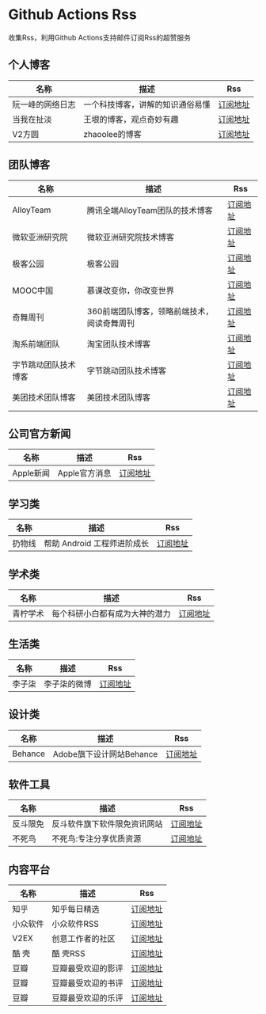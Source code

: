 # Github Actions Rss

收集Rss，利用Github Actions支持邮件订阅Rss的超赞服务

## 个人博客

| 名称  | 描述 | Rss  |
| --- | --- | --- |
| 阮一峰的网络日志 | 一个科技博客，讲解的知识通俗易懂 | [订阅地址](http://www.ruanyifeng.com/blog/atom.xml) |
| 当我在扯淡 | 王垠的博客，观点奇妙有趣 | [订阅地址](https://yinwang1.wordpress.com/feed/) |
| V2方圆 | zhaoolee的博客  | [订阅地址](https://www.v2fy.com/feed/) |



## 团队博客

| 名称  | 描述 | Rss  |
| --- | --- | --- |
| AlloyTeam | 腾讯全端AlloyTeam团队的技术博客 | [订阅地址](http://www.alloyteam.com/feed/) |
| 微软亚洲研究院 | 微软亚洲研究院技术博客 | [订阅地址](https://www.msra.cn/feed) |
| 极客公园 | 极客公园  | [订阅地址](https://www.geekpark.net/rss) |
| MOOC中国 | 慕课改变你，你改变世界  | [订阅地址](https://www.mooc.cn/feed) |
| 奇舞周刊 | 360前端团队博客，领略前端技术，阅读奇舞周刊  | [订阅地址](https://weekly.75.team/rss) |
| 淘系前端团队 | 淘宝团队技术博客 | [订阅地址](https://weekly.75.team/rss) |
| 字节跳动团队技术博客 | 字节跳动团队技术博客 | [订阅地址](https://blog.csdn.net/ByteDanceTech/rss/list) |
| 美团技术团队博客 | 美团技术团队博客 | [订阅地址](https://tech.meituan.com/feed/)  |

## 公司官方新闻

| 名称  | 描述 | Rss  |
| --- | --- | --- |
| Apple新闻 | Apple官方消息 | [订阅地址](https://www.apple.com/newsroom/rss-feed.rss) |

## 学习类

| 名称  | 描述 | Rss  |
| --- | --- | --- |
| 扔物线 | 帮助 Android 工程师进阶成长 | [订阅地址](https://rengwuxian.com/feed) |

## 学术类

| 名称  | 描述 | Rss  |
| --- | --- | --- |
| 青柠学术 | 每个科研小白都有成为大神的潜力 | [订阅地址](https://iseex.github.io/feed) |


## 生活类

| 名称  | 描述 | Rss  |
| --- | --- | --- |
| 李子柒 | 李子柒的微博 | [订阅地址](https://rsshub.app/weibo/user/2970452952) |

## 设计类
| 名称  | 描述 | Rss  |
| --- | --- | --- |
| Behance |  Adobe旗下设计网站Behance | [订阅地址](https://www.behance.net/feeds/projects) |


## 软件工具

| 名称  | 描述 | Rss  |
| --- | --- | --- |
| 反斗限免 | 反斗软件旗下软件限免资讯网站 | [订阅地址](https://free.apprcn.com/feed/) |
| 不死鸟 | 不死鸟:专注分享优质资源 | [订阅地址](https://iao.su/feed) |


## 内容平台

| 名称  | 描述 | Rss  |
| --- | --- | --- |
| 知乎 | 知乎每日精选 | [订阅地址](https://www.zhihu.com/rss) |
| 小众软件 | 小众软件RSS | [订阅地址](https://www.appinn.com/feed/) |
| V2EX | 创意工作者的社区 | [订阅地址](https://www.v2ex.com/index.xml) |
| 酷 壳 | 酷 壳RSS | [订阅地址](https://coolshell.cn/feed) |
| 豆瓣 | 豆瓣最受欢迎的影评 | [订阅地址](https://www.douban.com/feed/review/movie) |
| 豆瓣 | 豆瓣最受欢迎的书评 | [订阅地址](https://www.douban.com/feed/review/book) |
| 豆瓣 | 豆瓣最受欢迎的乐评 | [订阅地址](https://www.douban.com/feed/review/music) |
